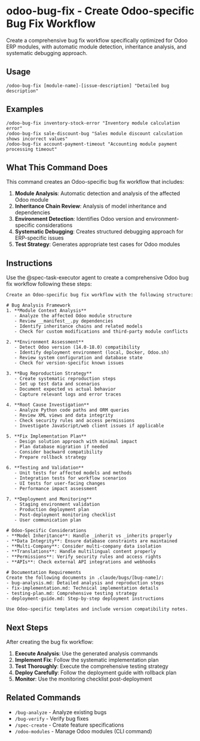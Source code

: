 # odoo-bug-fix - Create Odoo-specific Bug Fix Workflow

Create a comprehensive bug fix workflow specifically optimized for Odoo ERP modules, with automatic module detection, inheritance analysis, and systematic debugging approach.

## Usage

```
/odoo-bug-fix [module-name]-[issue-description] "Detailed bug description"
```

## Examples

```
/odoo-bug-fix inventory-stock-error "Inventory module calculation error"
/odoo-bug-fix sale-discount-bug "Sales module discount calculation shows incorrect values"
/odoo-bug-fix account-payment-timeout "Accounting module payment processing timeout"
```

## What This Command Does

This command creates an Odoo-specific bug fix workflow that includes:

1. **Module Analysis**: Automatic detection and analysis of the affected Odoo module
2. **Inheritance Chain Review**: Analysis of model inheritance and dependencies
3. **Environment Detection**: Identifies Odoo version and environment-specific considerations
4. **Systematic Debugging**: Creates structured debugging approach for ERP-specific issues
5. **Test Strategy**: Generates appropriate test cases for Odoo modules

## Instructions

Use the @spec-task-executor agent to create a comprehensive Odoo bug fix workflow following these steps:

```
Create an Odoo-specific bug fix workflow with the following structure:

# Bug Analysis Framework
1. **Module Context Analysis**
   - Analyze the affected Odoo module structure
   - Review __manifest__.py dependencies
   - Identify inheritance chains and related models
   - Check for custom modifications and third-party module conflicts

2. **Environment Assessment**
   - Detect Odoo version (14.0-18.0) compatibility
   - Identify deployment environment (local, Docker, Odoo.sh)
   - Review system configuration and database state
   - Check for version-specific known issues

3. **Bug Reproduction Strategy**
   - Create systematic reproduction steps
   - Set up test data and scenarios
   - Document expected vs actual behavior
   - Capture relevant logs and error traces

4. **Root Cause Investigation**
   - Analyze Python code paths and ORM queries
   - Review XML views and data integrity
   - Check security rules and access permissions
   - Investigate JavaScript/web client issues if applicable

5. **Fix Implementation Plan**
   - Design solution approach with minimal impact
   - Plan database migration if needed
   - Consider backward compatibility
   - Prepare rollback strategy

6. **Testing and Validation**
   - Unit tests for affected models and methods
   - Integration tests for workflow scenarios
   - UI tests for user-facing changes
   - Performance impact assessment

7. **Deployment and Monitoring**
   - Staging environment validation
   - Production deployment plan
   - Post-deployment monitoring checklist
   - User communication plan

# Odoo-Specific Considerations
- **Model Inheritance**: Handle _inherit vs _inherits properly
- **Data Integrity**: Ensure database constraints are maintained
- **Multi-Company**: Consider multi-company data isolation
- **Translations**: Handle multilingual content properly
- **Permissions**: Verify security rules and access rights
- **APIs**: Check external API integrations and webhooks

# Documentation Requirements
Create the following documents in .claude/bugs/[bug-name]/:
- bug-analysis.md: Detailed analysis and reproduction steps
- fix-implementation.md: Technical implementation details
- testing-plan.md: Comprehensive testing strategy
- deployment-guide.md: Step-by-step deployment instructions

Use Odoo-specific templates and include version compatibility notes.
```

## Next Steps

After creating the bug fix workflow:

1. **Execute Analysis**: Use the generated analysis commands
2. **Implement Fix**: Follow the systematic implementation plan
3. **Test Thoroughly**: Execute the comprehensive testing strategy
4. **Deploy Carefully**: Follow the deployment guide with rollback plan
5. **Monitor**: Use the monitoring checklist post-deployment

## Related Commands

- `/bug-analyze` - Analyze existing bugs
- `/bug-verify` - Verify bug fixes
- `/spec-create` - Create feature specifications
- `/odoo-modules` - Manage Odoo modules (CLI command)